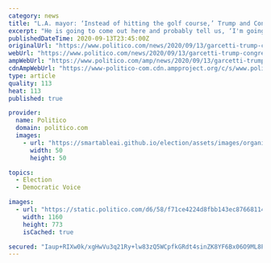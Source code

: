 ```yaml
---
category: news
title: "L.A. mayor: ‘Instead of hitting the golf course,’ Trump and Congress should ensure wildfire aid"
excerpt: "He is going to come out here and probably tell us, ‘I'm going to send you rakes instead of more help,’” Garcetti said on CNN."
publishedDateTime: 2020-09-13T23:45:00Z
originalUrl: "https://www.politico.com/news/2020/09/13/garcetti-trump-congress-wildfire-aid-413342"
webUrl: "https://www.politico.com/news/2020/09/13/garcetti-trump-congress-wildfire-aid-413342"
ampWebUrl: "https://www.politico.com/amp/news/2020/09/13/garcetti-trump-congress-wildfire-aid-413342"
cdnAmpWebUrl: "https://www-politico-com.cdn.ampproject.org/c/s/www.politico.com/amp/news/2020/09/13/garcetti-trump-congress-wildfire-aid-413342"
type: article
quality: 113
heat: 113
published: true

provider:
  name: Politico
  domain: politico.com
  images:
    - url: "https://smartableai.github.io/election/assets/images/organizations/politico.com-50x50.jpg"
      width: 50
      height: 50

topics:
  - Election
  - Democratic Voice

images:
  - url: "https://static.politico.com/d6/58/f71ce4224d8fbb143ec87668114c/20200913-cawildfire-gty-773.jpg"
    width: 1160
    height: 773
    isCached: true

secured: "Iaup+RIXw0k/xgHwVu3q21Ry+lw83zQ5WCpfkGRdt4sinZK8YF6Bx06O9ML8PJggPxxoGeBuuiCOPQ2Kf0KY+Loqz2nk86VSenXwEekLNUdddK1kB/qyXidweZww8loLcQEFm28jOu/zHWTl/velpqU3HI/eItnAh/+cE+MfJw80MJC9+TrlAyCB336fMAkKg4lhlqrV9aQ2Sl3t8FBMaoy55o4akjAvpI6Vw7sD0ZKrky8JygMcs5IzpISHWsnFqIVBYa10aUdMsC2bIvUDKOwljHF42C73olo0Tb9EusF6s2gpRLMFqZAVy29Qa3WKfTEisM1jhS1Ms+wKaegP3SIgMNgG8382Rl/mxSRMkCw=;2Yo5eKWwcgxLr1uf/QRbjg=="
---
```


